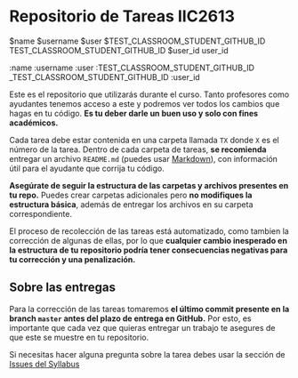 # Repositorio de Tareas IIC2613
$name
$username
$user
$TEST_CLASSROOM_STUDENT_GITHUB_ID
TEST_CLASSROOM_STUDENT_GITHUB_ID
$user_id
user_id

:name
:username
:user
:TEST_CLASSROOM_STUDENT_GITHUB_ID
_TEST_CLASSROOM_STUDENT_GITHUB_ID
:user_id



Este es el repositorio que utilizarás durante el curso. Tanto profesores como ayudantes tenemos acceso a este y podremos ver todos los cambios que hagas en tu código. **Es tu deber darle un buen uso y solo con fines académicos.**

Cada tarea debe estar contenida en una carpeta llamada `TX` donde `X` es el número de la tarea. Dentro de cada carpeta de tareas, **se recomienda** entregar un archivo `README.md` (puedes usar [Markdown](https://github.com/adam-p/markdown-here/wiki/Markdown-Cheatsheet)), con información útil para el ayudante que corrija tu código.

**Asegúrate de seguir la estructura de las carpetas y archivos presentes en tu repo.** Puedes crear carpetas adicionales pero **no modifiques la estructura básica**, además de entregar los archivos en su carpeta correspondiente. 

El proceso de recolección de las tareas está automatizado, como tambien la corrección de algunas de ellas, por lo que **cualquier cambio inesperado en la estructura de tu repositorio podría tener consecuencias negativas para tu corrección y una penalización.**

## Sobre las entregas

Para la corrección de las tareas tomaremos **el último commit presente en la branch `master` antes del plazo de entrega en GitHub.** Por esto, es importante que cada vez que quieras entregar un trabajo te asegures de que este se muestre en tu repositorio.

Si necesitas hacer alguna pregunta sobre la tarea debes usar la sección de [Issues del Syllabus](https://github.com/IIC2613/Syllabus/issues)
